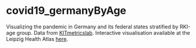 # covid19_germanyByAge
Visualizing the pandemic in Germany and its federal states stratified by RKI-age group.
Data from [KITmetricslab](https://github.com/KITmetricslab/covid19-forecast-hub-de/tree/master/data-truth/RKI/by_age).
Interactive visualisation available at the Leipzig Health Atlas [here](https://www.health-atlas.de/models/36).
